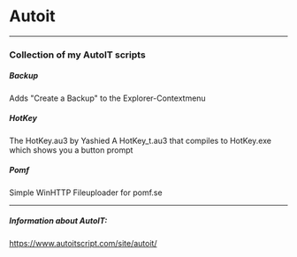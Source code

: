 # Autoit
------------------------
### Collection of my AutoIT scripts

##### Backup
Adds "Create a Backup" to the Explorer-Contextmenu

##### HotKey
The HotKey.au3 by Yashied
A HotKey_t.au3 that compiles to HotKey.exe which shows you a button prompt

##### Pomf
Simple WinHTTP Fileuploader for pomf.se

------------------------
##### Information about AutoIT:
https://www.autoitscript.com/site/autoit/

